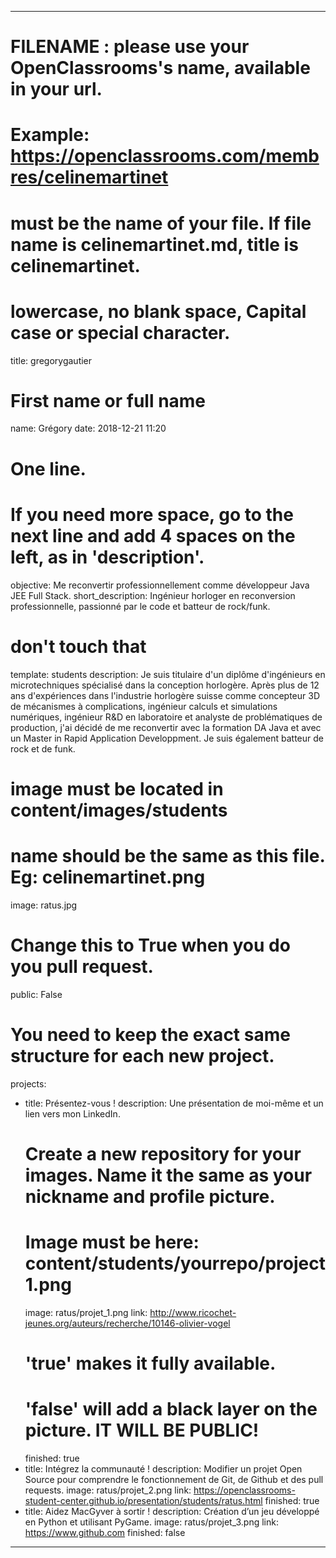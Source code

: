 ---

# FILENAME : please use your OpenClassrooms's name, available in your url.
# Example: https://openclassrooms.com/membres/celinemartinet
# must be the name of your file. If file name is celinemartinet.md, title is celinemartinet.
# lowercase, no blank space, Capital case or special character.
title: gregorygautier

# First name or full name
name: Grégory
date: 2018-12-21 11:20

# One line.
# If you need more space, go to the next line and add 4 spaces on the left, as in 'description'.
objective: Me reconvertir professionnellement comme développeur Java JEE Full Stack.
short_description: Ingénieur horloger en reconversion professionnelle, passionné par le code et batteur de rock/funk.

# don't touch that
template: students
description:
    Je suis titulaire d'un diplôme d'ingénieurs en microtechniques spécialisé dans la conception horlogère. Après plus de 12 ans d'expériences dans l'industrie horlogère suisse comme concepteur 3D de mécanismes à complications, ingénieur calculs et simulations numériques, ingénieur R&D en laboratoire et analyste de problématiques de production, j'ai décidé de me reconvertir avec la formation DA Java et avec un Master in Rapid Application Developpment. Je suis également batteur de rock et de funk.

# image must be located in content/images/students
# name should be the same as this file. Eg: celinemartinet.png
image: ratus.jpg

# Change this to True when you do you pull request.
public: False

# You need to keep the exact same structure for each new project.
projects:
  - title: Présentez-vous !
    description: Une présentation de moi-même et un lien vers mon LinkedIn.
    # Create a new repository for your images. Name it the same as your nickname and profile picture.
    # Image must be here: content/students/yourrepo/project1.png
    image: ratus/projet_1.png
    link: http://www.ricochet-jeunes.org/auteurs/recherche/10146-olivier-vogel
    # 'true' makes it fully available.
    # 'false' will add a black layer on the picture. IT WILL BE PUBLIC!
    finished: true
  - title: Intégrez la communauté !
    description: Modifier un projet Open Source pour comprendre le fonctionnement de Git, de Github et des pull requests. 
    image: ratus/projet_2.png
    link: https://openclassrooms-student-center.github.io/presentation/students/ratus.html
    finished: true
  - title: Aidez MacGyver à sortir !
    description: Création d’un jeu développé en Python et utilisant PyGame.
    image: ratus/projet_3.png
    link: https://www.github.com
    finished: false
---